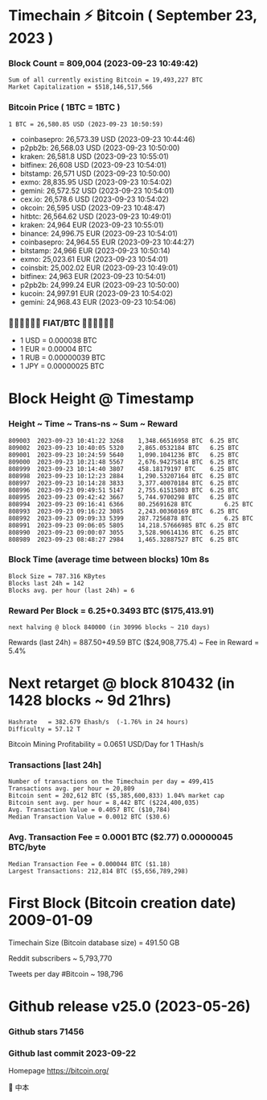 # Timechain ⚡ ₿itcoin ( September 23, 2023 )
### Block Count = 809,004 (2023-09-23 10:49:42)
    Sum of all currently existing Bitcoin = 19,493,227 BTC
    Market Capitalization = $518,146,517,566
### Bitcoin Price ( 1BTC = 1BTC )
	1 BTC = 26,580.85 USD (2023-09-23 10:50:59)
- coinbasepro: 26,573.39 USD (2023-09-23 10:44:46)
- p2pb2b: 26,568.03 USD (2023-09-23 10:50:00)
- kraken: 26,581.8 USD (2023-09-23 10:55:01)
- bitfinex: 26,608 USD (2023-09-23 10:54:01)
- bitstamp: 26,571 USD (2023-09-23 10:50:00)
- exmo: 28,835.95 USD (2023-09-23 10:54:02)
- gemini: 26,572.52 USD (2023-09-23 10:54:01)
- cex.io: 26,578.6 USD (2023-09-23 10:54:02)
- okcoin: 26,595 USD (2023-09-23 10:48:47)
- hitbtc: 26,564.62 USD (2023-09-23 10:49:01)
- kraken: 24,964 EUR (2023-09-23 10:55:01)
- binance: 24,996.75 EUR (2023-09-23 10:54:01)
- coinbasepro: 24,964.55 EUR (2023-09-23 10:44:27)
- bitstamp: 24,966 EUR (2023-09-23 10:50:14)
- exmo: 25,023.61 EUR (2023-09-23 10:54:01)
- coinsbit: 25,002.02 EUR (2023-09-23 10:49:01)
- bitfinex: 24,963 EUR (2023-09-23 10:54:01)
- p2pb2b: 24,999.24 EUR (2023-09-23 10:50:00)
- kucoin: 24,997.91 EUR (2023-09-23 10:54:02)
- gemini: 24,968.43 EUR (2023-09-23 10:54:06)
### 💱💶💵💷💴💱 FIAT/BTC 💱💴💷💵💶💱
- 1 USD = 0.000038 BTC
- 1 EUR = 0.00004 BTC
- 1 RUB = 0.00000039 BTC
- 1 JPY = 0.00000025 BTC
# Block Height @ Timestamp
### Height ~ Time ~ Trans-ns ~ Sum ~ Reward
    809003	2023-09-23 10:41:22	3268	1,348.66516958 BTC	6.25 BTC
    809002	2023-09-23 10:40:05	5320	2,865.0532184 BTC	6.25 BTC
    809001	2023-09-23 10:24:59	5640	1,090.1041236 BTC	6.25 BTC
    809000	2023-09-23 10:21:48	5567	2,676.94275814 BTC	6.25 BTC
    808999	2023-09-23 10:14:40	3807	458.18179197 BTC	6.25 BTC
    808998	2023-09-23 10:12:23	2884	1,290.53207164 BTC	6.25 BTC
    808997	2023-09-23 10:14:28	3833	3,377.40070184 BTC	6.25 BTC
    808996	2023-09-23 09:49:51	5147	2,755.61515803 BTC	6.25 BTC
    808995	2023-09-23 09:42:42	3667	5,744.9700298 BTC	6.25 BTC
    808994	2023-09-23 09:16:41	6366	80.25691628 BTC      	6.25 BTC
    808993	2023-09-23 09:16:22	3085	2,243.00360169 BTC	6.25 BTC
    808992	2023-09-23 09:09:33	5399	287.7256878 BTC	        6.25 BTC
    808991	2023-09-23 09:06:05	5805	14,218.57666985 BTC	6.25 BTC
    808990	2023-09-23 09:00:07	3055	3,528.90614136 BTC	6.25 BTC
    808989	2023-09-23 08:48:27	2984	1,465.32887527 BTC	6.25 BTC
### Block Time (average time between blocks)	10m 8s
    Block Size = 787.316 KBytes
    Blocks last 24h	= 142
    Blocks avg. per hour (last 24h)	= 6
### Reward Per Block = 6.25+0.3493 BTC ($175,413.91) 
    next halving @ block 840000 (in 30996 blocks ~ 210 days)
Rewards (last 24h) = 887.50+49.59 BTC ($24,908,775.4) ~ Fee in Reward = 5.4%
# Next retarget @ block 810432 (in 1428 blocks ~ 9d 21hrs)
    Hashrate   = 382.679 Ehash/s  (-1.76% in 24 hours)
    Difficulty = 57.12 T
Bitcoin Mining Profitability = 0.0651 USD/Day for 1 THash/s
### Transactions [last 24h]
    Number of transactions on the Timechain per day = 499,415
    Transactions avg. per hour = 20,809
    Bitcoin sent = 202,612 BTC ($5,385,600,833) 1.04% market cap
    Bitcoin sent avg. per hour = 8,442 BTC ($224,400,035)
    Avg. Transaction Value = 0.4057 BTC ($10,784)
    Median Transaction Value = 0.0012 BTC ($30.6)
### Avg. Transaction Fee = 0.0001 BTC ($2.77) 0.00000045 BTC/byte
    Median Transaction Fee = 0.000044 BTC ($1.18)
    Largest Transactions: 212,814 BTC ($5,656,789,298)
# First Block (Bitcoin creation date)	2009-01-09
Timechain Size (Bitcoin database size)	=  491.50 GB

Reddit subscribers	~ 5,793,770

Tweets per day #Bitcoin	~ 198,796
# Github release	v25.0 (2023-05-26)
### Github stars	71456
### Github last commit	2023-09-22

Homepage	https://bitcoin.org/

🖤 中本
